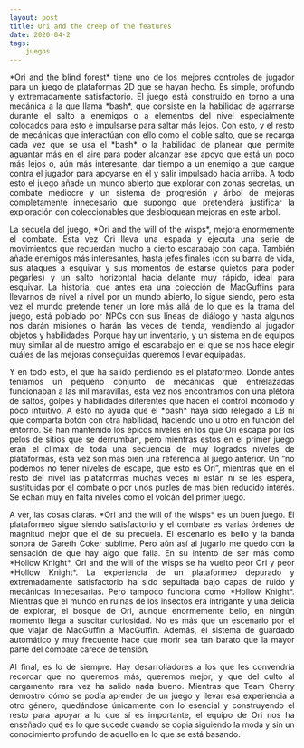 ```yaml
---
layout: post
title: Ori and the creep of the features
date: 2020-04-2
tags:
    juegos
---
```

<p style='text-align: justify;'>*Ori and the blind forest* tiene uno de los mejores controles de jugador para un juego de plataformas 2D que se hayan hecho. Es simple, profundo y extremadamente satisfactorio. El juego está construido en torno a una mecánica a la que llama *bash*, que consiste en la habilidad de agarrarse durante el salto a enemigos o a elementos del nivel especialmente colocados para esto e impulsarse para saltar más lejos. Con esto, y el resto de mecánicas que interactúan con ello como el doble salto, que se recarga cada vez que se usa el *bash* o la habilidad de planear que permite aguantar más en el aire para poder alcanzar ese apoyo que está un poco más lejos o, aún más interesante, dar tiempo a un enemigo a que cargue contra el jugador para apoyarse en él y salir impulsado hacia arriba. A todo esto el juego añade un mundo abierto que explorar con zonas secretas, un combate mediocre y un sistema de progresión y árbol de mejoras completamente innecesario que supongo que pretenderá justificar la exploración con coleccionables que desbloquean mejoras en este árbol.</p>

<p style='text-align: justify;'>La secuela del juego, *Ori and the will of the wisps*, mejora enormemente el combate. Esta vez Ori lleva una espada y ejecuta una serie de movimientos que recuerdan mucho a cierto escarabajo con capa. También añade enemigos más interesantes, hasta jefes finales (con su barra de vida, sus ataques a esquivar y sus momentos de estarse quietos para poder pegarles) y un salto horizontal hacia delante muy rápido, ideal para esquivar. La historia, que antes era una colección de MacGuffins para llevarnos de nivel a nivel por un mundo abierto, lo sigue siendo, pero esta vez el mundo pretende tener un lore más allá de lo que es la trama del juego, está poblado por NPCs con sus líneas de diálogo y hasta algunos nos darán misiones o harán las veces de tienda, vendiendo al jugador objetos y habilidades. Porque hay un inventario, y un sistema en de equipos muy similar al de nuestro amigo el escarabajo en el que se nos hace elegir cuáles de las mejoras conseguidas queremos llevar equipadas.</p>

<p style='text-align: justify;'>Y en todo esto, el que ha salido perdiendo es el plataformeo. Donde antes teníamos un pequeño conjunto de mecánicas que entrelazadas funcionaban a las mil maravillas, esta vez nos encontramos con una plétora de saltos, golpes y habilidades diferentes que hacen el control incómodo y poco intuitivo. A esto no ayuda que el *bash* haya sido relegado a LB ni que comparta botón con otra habilidad, haciendo uno u otro en función del entorno. Se han mantenido los épicos niveles en los que Ori escapa por los pelos de sitios que se derrumban, pero mientras estos en el primer juego eran el clímax de toda una secuencia de muy logrados niveles de plataformas, esta vez son más bien una referencia al juego anterior. Un “no podemos no tener niveles de escape, que esto es Ori”, mientras que en el resto del nivel las plataformas muchas veces ni están ni se les espera, sustituidas por el combate o por unos puzles de más bien reducido interés. Se echan muy en falta niveles como el volcán del primer juego.</p>

<p style='text-align: justify;'>A ver, las cosas claras. *Ori and the will of the wisps* es un buen juego. El plataformeo sigue siendo satisfactorio y el combate es varias órdenes de magnitud mejor que el de su precuela. El escenario es bello y la banda sonora de Gareth Coker sublime. Pero aún así al jugarlo me quedo con la sensación de que hay algo que falla. En su intento de ser más como *Hollow Knight*, Ori and the will of the wisps se ha vuelto peor Ori y peor *Hollow Knight*. La experiencia de un plataformeo depurado y extremadamente satisfactorio ha sido sepultada bajo capas de ruido y mecánicas innecesarias. Pero tampoco funciona como *Hollow Knight*. Mientras que el mundo en ruinas de los insectos era intrigante y una delicia de explorar, el bosque de Ori, aunque  enormemente bello, en ningún momento llega a suscitar curiosidad. No es más que un escenario por el que viajar de MacGuffin a MacGuffin. Además, el sistema de guardado automático y muy frecuente hace que morir sea tan barato que la mayor parte del combate carece de tensión.</p>

<p style='text-align: justify;'>Al final, es lo de siempre. Hay desarrolladores a los que les convendría recordar que no queremos más, queremos mejor, y que del culto al cargamento rara vez ha salido nada bueno. Mientras que Team Cherry demostró cómo se podía aprender de un juego y llevar esa experiencia a otro género, quedándose únicamente con lo esencial y construyendo el resto para apoyar a lo que sí es importante, el equipo de Ori nos ha enseñado qué es lo que sucede cuando se copia siguiendo la moda y sin un conocimiento profundo de aquello en lo que se está basando.</p>